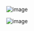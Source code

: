 
![image](https://github.com/sarojinisarkar/Excel-Projects-Case-Study-Store-Data-Analysis/assets/151612374/013357dd-6b7d-4ab0-8aca-31059a4e1f40)








![image](https://github.com/sarojinisarkar/Excel-Projects-Case-Study-Store-Data-Analysis/assets/151612374/b741a1b3-b925-4382-9dae-bb3abb02b746)
